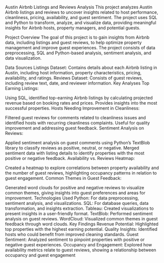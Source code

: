Austin Airbnb Listings and Reviews Analysis
This project analyzes Austin Airbnb listings and reviews to uncover insights related to host performance, cleanliness, pricing, availability, and guest sentiment. The project uses SQL and Python to transform, analyze, and visualize data, providing meaningful insights for Airbnb hosts, property managers, and potential guests.

Project Overview
The goal of this project is to gain insights from Airbnb data, including listings and guest reviews, to help optimize property management and improve guest experiences. The project consists of data preprocessing, SQL and Python-based analysis, sentiment analysis, and data visualization.

Data Sources
Listings Dataset: Contains details about each Airbnb listing in Austin, including host information, property characteristics, pricing, availability, and ratings.
Reviews Dataset: Consists of guest reviews, including review text, date, and reviewer information.
Key Analyses
Top Earning Listings:

Using SQL, identified top-earning Airbnb listings by calculating projected revenue based on booking rates and prices.
Provides insights into the most successful properties.
Hosts Needing Improvement in Cleanliness:

Filtered guest reviews for comments related to cleanliness issues and identified hosts with recurring cleanliness complaints.
Useful for quality improvement and addressing guest feedback.
Sentiment Analysis on Reviews:

Applied sentiment analysis on guest comments using Python’s TextBlob library to classify reviews as positive, neutral, or negative.
Merged sentiment data with listing details to identify properties with the most positive or negative feedback.
Availability vs. Reviews Heatmap:

Created a heatmap to explore correlations between property availability and the number of guest reviews, highlighting occupancy patterns in relation to guest engagement.
Common Themes in Guest Feedback:

Generated word clouds for positive and negative reviews to visualize common themes, giving insights into guest preferences and areas for improvement.
Technologies Used
Python: For data preprocessing, sentiment analysis, and visualizations.
SQL: For database queries, data transformation, and insights extraction.
Tableau: Created visualizations to present insights in a user-friendly format.
TextBlob: Performed sentiment analysis on guest reviews.
WordCloud: Visualized common themes in guest feedback through word clouds.
Key Findings
Revenue Potential: Highlighted top properties with the highest earning potential.
Quality Insights: Identified hosts who could benefit from improved cleaning standards.
Guest Sentiment: Analyzed sentiment to pinpoint properties with positive or negative guest experiences.
Occupancy and Engagement: Explored how availability metrics relate to guest reviews, showing a relationship between occupancy and guest engagement
